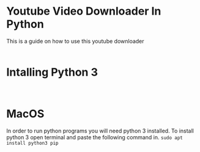 <h1>Youtube Video Downloader In Python</h1>
This is a guide on how to use this youtube downloader
<br>
<br>
<h1>Intalling Python 3</h1>
<br>
<h1>MacOS</h1>
In order to run python programs you will need python 3 installed. To install python 3 open terminal and paste the following command in.
<code>sudo apt install python3 pip</code>

